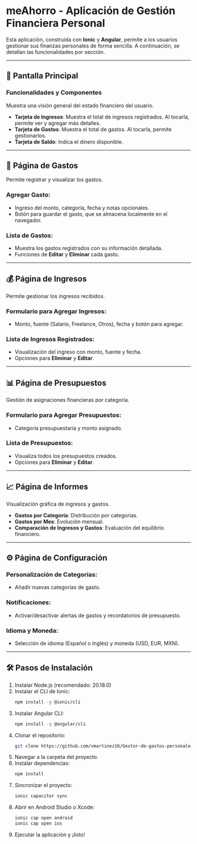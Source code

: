 # meAhorro - Aplicación de Gestión Financiera Personal

Esta aplicación, construida con **Ionic** y **Angular**, permite a los usuarios gestionar sus finanzas personales de forma sencilla. A continuación, se detallan las funcionalidades por sección.

---

## 📱 Pantalla Principal

### Funcionalidades y Componentes

Muestra una visión general del estado financiero del usuario.

- **Tarjeta de Ingresos**: Muestra el total de ingresos registrados. Al tocarla, permite ver y agregar más detalles.
- **Tarjeta de Gastos**: Muestra el total de gastos. Al tocarla, permite gestionarlos.
- **Tarjeta de Saldo**: Indica el dinero disponible.

---

## 💸 Página de Gastos

Permite registrar y visualizar los gastos.

### Agregar Gasto:
- Ingreso del monto, categoría, fecha y notas opcionales.
- Botón para guardar el gasto, que se almacena localmente en el navegador.

### Lista de Gastos:
- Muestra los gastos registrados con su información detallada.
- Funciones de **Editar** y **Eliminar** cada gasto.

---

## 💰 Página de Ingresos

Permite gestionar los ingresos recibidos.

### Formulario para Agregar Ingresos:
- Monto, fuente (Salario, Freelance, Otros), fecha y botón para agregar.

### Lista de Ingresos Registrados:
- Visualización del ingreso con monto, fuente y fecha.
- Opciones para **Eliminar** y **Editar**.

---

## 📊 Página de Presupuestos

Gestión de asignaciones financieras por categoría.

### Formulario para Agregar Presupuestos:
- Categoría presupuestaria y monto asignado.

### Lista de Presupuestos:
- Visualiza todos los presupuestos creados.
- Opciones para **Eliminar** y **Editar**.

---

## 📈 Página de Informes

Visualización gráfica de ingresos y gastos.

- **Gastos por Categoría**: Distribución por categorías.
- **Gastos por Mes**: Evolución mensual.
- **Comparación de Ingresos y Gastos**: Evaluación del equilibrio financiero.

---

## ⚙️ Página de Configuración

### Personalización de Categorías:
- Añadir nuevas categorías de gasto.

### Notificaciones:
- Activar/desactivar alertas de gastos y recordatorios de presupuesto.

### Idioma y Moneda:
- Selección de idioma (Español o Inglés) y moneda (USD, EUR, MXN).

---

## 🛠️ Pasos de Instalación

1. Instalar Node.js (recomendado: 20.18.0)
2. Instalar el CLI de Ionic:
    ```bash
    npm install -g @ionic/cli
    ```
3. Instalar Angular CLI:
    ```bash
    npm install -g @angular/cli
    ```
4. Clonar el repositorio:
    ```bash
    git clone https://github.com/vmartinez16/Gestor-de-gastos-personales
    ```
5. Navegar a la carpeta del proyecto.
6. Instalar dependencias:
    ```bash
    npm install
    ```
7. Sincronizar el proyecto:
    ```bash
    ionic capacitor sync
    ```
8. Abrir en Android Studio o Xcode:
    ```bash
    ionic cap open android
    ionic cap open ios
    ```
9. Ejecutar la aplicación y ¡listo!

